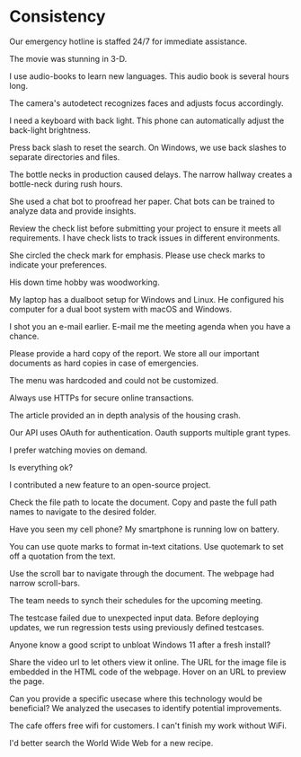 # Consistency

<!-- 24/7 -->
Our emergency hotline is staffed 24/7 for immediate assistance.

<!-- 3-D -->
The movie was stunning in 3-D.

<!-- audiobook -->
I use audio-books to learn new languages.
This audio book is several hours long.

<!-- auto-detect -->
The camera's autodetect recognizes faces and adjusts focus accordingly.

<!-- backlight -->
I need a keyboard with back light.
This phone can automatically adjust the back-light brightness.

<!-- back slash -->
Press back slash to reset the search.
On Windows, we use back slashes to separate directories and files.

<!-- bottleneck -->
The bottle necks in production caused delays.
The narrow hallway creates a bottle-neck during rush hours.

<!-- chat bot -->
She used a chat bot to proofread her paper.
Chat bots can be trained to analyze data and provide insights.

<!-- check list -->
Review the check list before submitting your project to ensure it meets all requirements.
I have check lists to track issues in different environments.

<!-- check mark -->
She circled the check mark for emphasis.
Please use check marks to indicate your preferences.

<!-- down time -->
His down time hobby was woodworking.

<!-- dual-boot -->
My laptop has a dualboot setup for Windows and Linux.
He configured his computer for a dual boot system with macOS and Windows.

<!-- e-mail -->
I shot you an e-mail earlier.
E-mail me the meeting agenda when you have a chance.

<!-- hard copy -->
Please provide a hard copy of the report.
We store all our important documents as hard copies in case of emergencies.

<!-- hardcoded -->
The menu was hardcoded and could not be customized.

<!-- HTTPs -->
Always use HTTPs for secure online transactions.

<!-- in depth -->
The article provided an in depth analysis of the housing crash.

<!-- OAuth 2.0 -->
Our API uses OAuth for authentication.
Oauth supports multiple grant types.

<!-- on demand -->
I prefer watching movies on demand.

<!-- OK -->
Is everything ok?

<!-- open-source -->
I contributed a new feature to an open-source project.

<!-- path -->
Check the file path to locate the document.
Copy and paste the full path names to navigate to the desired folder.

<!-- phone -->
Have you seen my cell phone?
My smartphone is running low on battery.

<!-- quotation mark -->
You can use quote marks to format in-text citations.
Use quotemark to set off a quotation from the text.

<!-- scrollbar -->
Use the scroll bar to navigate through the document.
The webpage had narrow scroll-bars.

<!-- synch -->
The team needs to synch their schedules for the upcoming meeting.

<!-- testcase -->
The testcase failed due to unexpected input data.
Before deploying updates, we run regression tests using previously defined testcases.

<!-- unbloat -->
Anyone know a good script to unbloat Windows 11 after a fresh install?

<!-- url -->
Share the video url to let others view it online.
The URL for the image file is embedded in the HTML code of the webpage.
Hover on an URL to preview the page.

<!-- usecase -->
Can you provide a specific usecase where this technology would be beneficial?
We analyzed the usecases to identify potential improvements.

<!-- wifi -->
The cafe offers free wifi for customers.
I can't finish my work without WiFi.

<!-- World Wide Web -->
I'd better search the World Wide Web for a new recipe.
